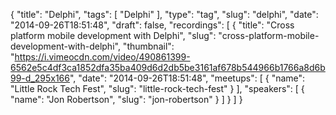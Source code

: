 {
  "title": "Delphi",
  "tags": [
    "Delphi"
  ],
  "type": "tag",
  "slug": "delphi",
  "date": "2014-09-26T18:51:48",
  "draft": false,
  "recordings": [
    {
      "title": "Cross platform mobile development with Delphi",
      "slug": "cross-platform-mobile-development-with-delphi",
      "thumbnail": "https://i.vimeocdn.com/video/490861399-6562e5c4df3ca1852dfa35ba409d6d2db5be3161af678b544966b1766a8d6b99-d_295x166",
      "date": "2014-09-26T18:51:48",
      "meetups": [
        {
          "name": "Little Rock Tech Fest",
          "slug": "little-rock-tech-fest"
        }
      ],
      "speakers": [
        {
          "name": "Jon Robertson",
          "slug": "jon-robertson"
        }
      ]
    }
  ]
}